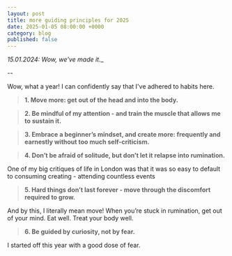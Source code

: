 ```yaml
---
layout: post
title: more guiding principles for 2025
date: 2025-01-05 08:00:00 +0000
category: blog
published: false
---
```

_15.01.2024: Wow, we've made it.__

--

Wow, what a year! I can confidently say that I've adhered to habits here. 

> **1. Move more: get out of the head and into the body.**

> **2. Be mindful of my attention - and train the muscle that allows me to sustain it.**

> **3. Embrace a beginner’s mindset, and create more: frequently and earnestly without too much self-criticism.**

> **4. Don’t be afraid of solitude, but don’t let it relapse into rumination.**

One of my big critiques of life in London was that it was so easy to default to consuming creating - attending countless events

> **5. Hard things don’t last forever - move through the discomfort required to grow.**

And by this, I literally mean move! When you’re stuck in rumination, get out of your mind. Eat well. Treat your body well.

>**6. Be guided by curiosity, not by fear.**

I started off this year with a good dose of fear.
